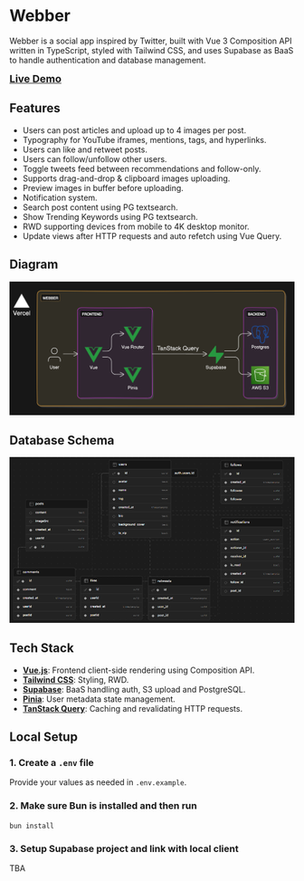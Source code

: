 # Webber

Webber is a social app inspired by Twitter, built with Vue 3 Composition API written in TypeScript, styled with Tailwind CSS, and uses Supabase as BaaS to handle authentication and database management.

<a style='font-size:large;font-weight:700;' href="https://webber-nine.vercel.app/">Live Demo</a>

## Features

- Users can post articles and upload up to 4 images per post.
- Typography for YouTube iframes, mentions, tags, and hyperlinks.
- Users can like and retweet posts.
- Users can follow/unfollow other users.
- Toggle tweets feed between recommendations and follow-only.
- Supports drag-and-drop & clipboard images uploading.
- Preview images in buffer before uploading.
- Notification system.
- Search post content using PG textsearch.
- Show Trending Keywords using PG textsearch.
- RWD supporting devices from mobile to 4K desktop monitor.
- Update views after HTTP requests and auto refetch using Vue Query.

## Diagram

<img alt="schema" src="./.github/diagram.png" />

## Database Schema

<img alt="schema" src="./.github/db_schema.png" />

## Tech Stack

- **[Vue.js](https://vuejs.org/)**: Frontend client-side rendering using Composition API.
- **[Tailwind CSS](https://tailwindcss.com)**: Styling, RWD.
- **[Supabase](https://supabase.com/)**: BaaS handling auth, S3 upload and PostgreSQL.
- **[Pinia](https://pinia.vuejs.org/)**: User metadata state management.
- **[TanStack Query](https://tanstack.com/query)**: Caching and revalidating HTTP requests.

## Local Setup

### 1. Create a `.env` file

Provide your values as needed in `.env.example`.

### 2. Make sure Bun is installed and then run

```
bun install
```

### 3. Setup Supabase project and link with local client

TBA
